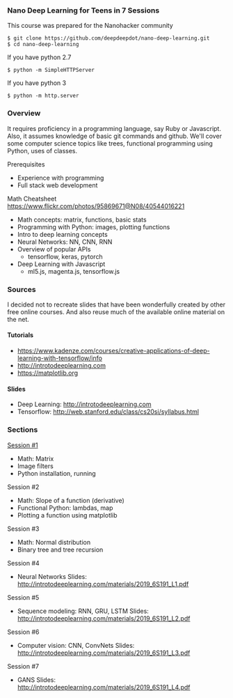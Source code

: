### Nano Deep Learning for Teens in 7 Sessions

This course was prepared for the Nanohacker community

    $ git clone https://github.com/deepdeepdot/nano-deep-learning.git
    $ cd nano-deep-learning


If you have python 2.7

    $ python -m SimpleHTTPServer


If you have python 3

    $ python -m http.server


### Overview

It requires proficiency in a programming language, say Ruby or Javascript.
Also, it assumes knowledge of basic git commands and github.
We'll cover some computer science topics like trees, functional 
programming using Python, uses of classes.

Prerequisites
* Experience with programming
* Full stack web development

Math Cheatsheet https://www.flickr.com/photos/95869671@N08/40544016221

* Math concepts: matrix, functions, basic stats
* Programming with Python: images, plotting functions
* Intro to deep learning concepts
* Neural Networks: NN, CNN, RNN
* Overview of popular APIs
    - tensorflow, keras, pytorch
* Deep Learning with Javascript
    - ml5.js, magenta.js, tensorflow.js


### Sources

I decided not to recreate slides that have been wonderfully created by other free online courses. And also reuse much of the available online material on the net.

#### Tutorials
* https://www.kadenze.com/courses/creative-applications-of-deep-learning-with-tensorflow/info
* http://introtodeeplearning.com
* https://matplotlib.org

#### Slides
* Deep Learning: http://introtodeeplearning.com
* Tensorflow: http://web.stanford.edu/class/cs20si/syllabus.html


### Sections

[Session #1](01-nano-slides.md)
* Math: Matrix
* Image filters
* Python installation, running

Session #2
* Math: Slope of a function (derivative)
* Functional Python: lambdas, map
* Plotting a function using matplotlib

Session #3
* Math: Normal distribution
* Binary tree and tree recursion


Session #4
* Neural Networks
Slides: http://introtodeeplearning.com/materials/2019_6S191_L1.pdf


Session #5
* Sequence modeling: RNN, GRU, LSTM
Slides: http://introtodeeplearning.com/materials/2019_6S191_L2.pdf


Session #6
* Computer vision: CNN, ConvNets
Slides: http://introtodeeplearning.com/materials/2019_6S191_L3.pdf


Session #7
* GANS
Slides: http://introtodeeplearning.com/materials/2019_6S191_L4.pdf


